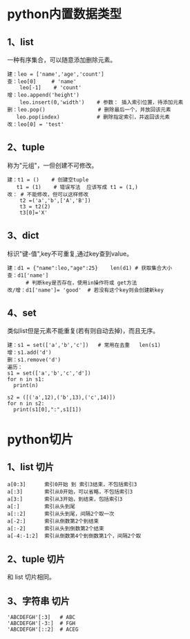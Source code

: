 # python内置数据类型
## 1、list
一种有序集合，可以随意添加删除元素。  
```
建：leo = ['name','age','count']
查：leo[0]     # 'name'
    leo[-1]    # 'count'
增：leo.append('height')
    leo.insert(0,'width')    # 参数： 插入索引位置，待添加元素
删：leo.pop()                 # 删除最后一个，并放回该元素
   leo.pop(index)            # 删除指定索引，并返回该元素
改：leo[0] = 'test'
```

## 2、tuple 
称为"元组"，一但创建不可修改。  
```
建：t1 = ()    # 创建空tuple
   t1 = (1)    # 错误写法  应该写成 t1 = (1,)
改： # 不能修改，但可以这样修改
    t2 =('a','b',['A','B'])
    t3 = t2(2)
    t3[0]='X'
```

## 3、dict 
标识"键-值",key不可重复,通过key查到value。  
```
建：d1 = {"name":leo,"age":25}    len(d1) # 获取集合大小
查：d1['name']
      # 判断key是否存在，使用in操作符或 get方法
改/增：d1['name']= 'good'  # 若没有这个key则会创建新key
```

## 4、set 
类似list但是元素不能重复(若有则自动去掉)，而且无序。  
```
建：s1 = set(['a','b','c'])   # 常用在去重   len(s1)
增：s1.add('d')
删：s1.remove('d')
遍历：
s1 = set(['a','b','c','d'])  
for n in s1:
  print(n)

s2 = ([('a',12),('b',13),('c',14)])
for n in s2:
  print(s1[0],":",s1[1])
```


# python切片
## 1、list 切片
```
a[0:3]      索引0开始 到 索引3结束，不包括索引3
a[:3]       索引从0开始，可以省略，不包括索引3
a[3:]       索引从3开始，到结束，包括索引3
a[:]        索引从头到尾
a[::2]      索引从头到尾，间隔2个取一次
a[-2:]      索引从倒数第2个到结束
a[:-2]      索引从头到倒数第2个结束
a[-4:-1:2]  索引从倒数第4个到倒数第1个，间隔2个取
```

## 2、tuple 切片
和 list 切片相同。  

## 3、字符串 切片
```
'ABCDEFGH'[:3]   # ABC
'ABCDEFGH'[-3:]  # FGH
'ABCDEFGH'[::2]  # ACEG
```